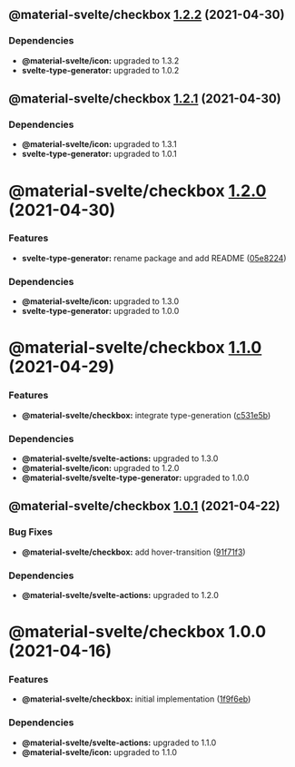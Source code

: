 ## @material-svelte/checkbox [1.2.2](https://github.com/material-svelte/material-svelte/compare/@material-svelte/checkbox@1.2.1...@material-svelte/checkbox@1.2.2) (2021-04-30)





### Dependencies

* **@material-svelte/icon:** upgraded to 1.3.2
* **svelte-type-generator:** upgraded to 1.0.2

## @material-svelte/checkbox [1.2.1](https://github.com/material-svelte/material-svelte/compare/@material-svelte/checkbox@1.2.0...@material-svelte/checkbox@1.2.1) (2021-04-30)





### Dependencies

* **@material-svelte/icon:** upgraded to 1.3.1
* **svelte-type-generator:** upgraded to 1.0.1

# @material-svelte/checkbox [1.2.0](https://github.com/material-svelte/material-svelte/compare/@material-svelte/checkbox@1.1.0...@material-svelte/checkbox@1.2.0) (2021-04-30)


### Features

* **svelte-type-generator:** rename package and add README ([05e8224](https://github.com/material-svelte/material-svelte/commit/05e8224fa6b1d6ec93c6b82ccf1bf0af3f2dc042))





### Dependencies

* **@material-svelte/icon:** upgraded to 1.3.0
* **svelte-type-generator:** upgraded to 1.0.0

# @material-svelte/checkbox [1.1.0](https://github.com/material-svelte/material-svelte/compare/@material-svelte/checkbox@1.0.1...@material-svelte/checkbox@1.1.0) (2021-04-29)


### Features

* **@material-svelte/checkbox:** integrate type-generation ([c531e5b](https://github.com/material-svelte/material-svelte/commit/c531e5b1f3c8910cda59051cbe4da33b229c2039))





### Dependencies

* **@material-svelte/svelte-actions:** upgraded to 1.3.0
* **@material-svelte/icon:** upgraded to 1.2.0
* **@material-svelte/svelte-type-generator:** upgraded to 1.0.0

## @material-svelte/checkbox [1.0.1](https://github.com/material-svelte/material-svelte/compare/@material-svelte/checkbox@1.0.0...@material-svelte/checkbox@1.0.1) (2021-04-22)


### Bug Fixes

* **@material-svelte/checkbox:** add hover-transition ([91f71f3](https://github.com/material-svelte/material-svelte/commit/91f71f311b9797b3fccf6d8909f5d5a185af41d8))





### Dependencies

* **@material-svelte/svelte-actions:** upgraded to 1.2.0

# @material-svelte/checkbox 1.0.0 (2021-04-16)


### Features

* **@material-svelte/checkbox:** initial implementation ([1f9f6eb](https://github.com/material-svelte/material-svelte/commit/1f9f6eb271a33d19b2336a93af0b8235dbbf9c1f))





### Dependencies

* **@material-svelte/svelte-actions:** upgraded to 1.1.0
* **@material-svelte/icon:** upgraded to 1.1.0

